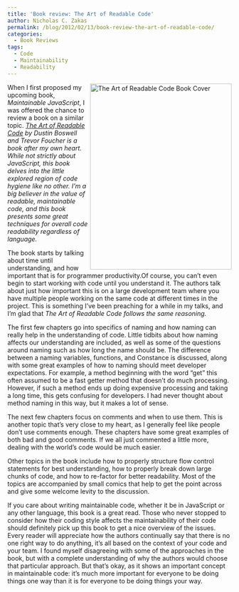 ```yaml
---
title: 'Book review: The Art of Readable Code'
author: Nicholas C. Zakas
permalink: /blog/2012/02/13/book-review-the-art-of-readable-code/
categories:
  - Book Reviews
tags:
  - Code
  - Maintainability
  - Readability
---
```

[<img src="/images/wp-content/uploads/2012/02/artof.jpg" alt="The Art of Readable Code Book Cover" align="right" width="318" height="417" />][1]When I first proposed my upcoming book, <cite>Maintainable JavaScript</cite>, I was offered the chance to review a book on a similar topic. <cite><a href="http://www.amazon.com/Art-Readable-Code-Dustin-Boswell/dp/0596802293?tag=nczonline-20">The Art of Readable Code</a> by Dustin Boswell and Trevor Foucher is a book after my own heart. While not strictly about JavaScript, this book delves into the little explored region of code hygiene like no other. I&#8217;m a big believer in the value of readable, maintainable code, and this book presents some great techniques for overall code readability regardless of language.</p> 

<p>
  The book starts by talking about time until understanding, and how important that is for programmer productivity.Of course, you can&#8217;t even begin to start working with code until you understand it. The authors talk about just how important this is on a large development team where you have multiple people working on the same code at different times in the project. This is something I&#8217;ve been preaching for a while in my talks, and I&#8217;m glad that </cite><cite>The Art of Readable Code follows the same reasoning.</p> 
  
  <p>
    The first few chapters go into specifics of naming and how naming can really help in the understanding of code. Little tidbits about how naming affects our understanding are included, as well as some of the questions around naming such as how long the name should be. The difference between a naming variables, functions, and Constance is discussed, along with some great examples of how to naming should meet developer expectations. For example, a method beginning with the word &#8220;get&#8221; this often assumed to be a fast getter method that doesn&#8217;t do much processing. However, if such a method ends up doing expensive processing and taking a long time, this gets confusing for developers. I had never thought about method naming in this way, but it makes a lot of sense.
  </p>
  
  <p>
    The next few chapters focus on comments and when to use them. This is another topic that&#8217;s very close to my heart, as I generally feel like people don&#8217;t use comments enough. These chapters have some great examples of both bad and good comments. If we all just commented a little more, dealing with the world&#8217;s code would be much easier.
  </p>
  
  <p>
    Other topics in the book include how to properly structure flow control statements for best understanding, how to properly break down large chunks of code, and how to re-factor for better readability. Most of the topics are accompanied by small comics that help to get the point across and give some welcome levity to the discussion.
  </p>
  
  <p>
    If you care about writing maintainable code, whether it be in JavaScript or any other language, this book is a great read. Those who never stopped to consider how their coding style affects the maintainability of their code should definitely pick up this book to get a nice overview of the issues. Every reader will appreciate how the authors continually say that there is no one right way to do anything, it&#8217;s all based on the context of your code and your team. I found myself disagreeing with some of the approaches in the book, but with a complete understanding of why the authors would choose that particular approach. But that&#8217;s okay, as it shows an important concept in maintainable code: it&#8217;s much more important for everyone to be doing things one way than it is for everyone to be doing things your way.</cite>
  </p>

 [1]: http://www.amazon.com/Art-Readable-Code-Dustin-Boswell/dp/0596802293?tag=nczonline-20
